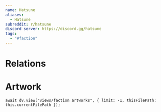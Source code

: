 ```yaml
---
name: Hatsune
aliases:
  - Hatsune
subreddit: r/hatsune
discord server: https://discord.gg/hatsune
tags:
  - "#faction"
---
```

# Relations

# Artwork
```dataviewjs
await dv.view("views/faction artworks", { limit: -1, thisFilePath: this.currentFilePath });
```